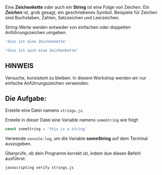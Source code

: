 Eine **Zeichenkette** oder auch ein **String** ist eine Folge von Zeichen. Ein ***Zeichen*** ist, grob gesagt,
ein geschriebenes Symbol. Beispiele für Zeichen sind Buchstaben, Zahlen,
Satzzeichen und Leerzeichen.

String-Werte werden entweder von einfachen oder doppelten Anführungszeichen umgeben.

```js
'dies ist eine Zeichenkette'

"dies ist auch eine Zeichenkette"
```

## HINWEIS

Versuche, konsistent zu bleiben. In diesem Workshop werden wir nur einfache Anführungszeichen verwenden.

## Die Aufgabe:

Erstelle eine Datei namens `strings.js`.

Erstelle in dieser Datei eine Variable namens `someString` wie folgt:

```js
const someString = 'this is a string'
```

Verwende `console.log`, um die Variable **someString** auf dem Terminal auszugeben.

Überprüfe, ob dein Programm korrekt ist, indem due diesen Befehl ausführst:

`javascripting verify strings.js`
